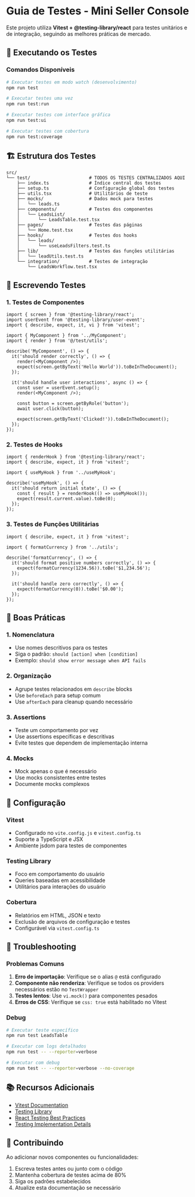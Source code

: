 # Guia de Testes - Mini Seller Console

Este projeto utiliza **Vitest + @testing-library/react** para testes unitários e de integração, seguindo as melhores práticas de mercado.

## 🚀 Executando os Testes

### Comandos Disponíveis

```bash
# Executar testes em modo watch (desenvolvimento)
npm run test

# Executar testes uma vez
npm run test:run

# Executar testes com interface gráfica
npm run test:ui

# Executar testes com cobertura
npm run test:coverage
```

## 🏗️ Estrutura dos Testes

```
src/
└── test/                      # TODOS OS TESTES CENTRALIZADOS AQUI
    ├── index.ts               # Índice central dos testes
    ├── setup.ts               # Configuração global dos testes
    ├── utils.tsx              # Utilitários de teste
    ├── mocks/                 # Dados mock para testes
    │   └── leads.ts
    ├── components/            # Testes dos componentes
    │   └── LeadsList/
    │       └── LeadsTable.test.tsx
    ├── pages/                 # Testes das páginas
    │   └── Home.test.tsx
    ├── hooks/                 # Testes dos hooks
    │   └── leads/
    │       └── useLeadsFilters.test.ts
    ├── lib/                   # Testes das funções utilitárias
    │   └── leadUtils.test.ts
    └── integration/           # Testes de integração
        └── LeadsWorkflow.test.tsx
```

## 📝 Escrevendo Testes

### 1. Testes de Componentes

```tsx
import { screen } from '@testing-library/react';
import userEvent from '@testing-library/user-event';
import { describe, expect, it, vi } from 'vitest';

import { MyComponent } from '../MyComponent';
import { render } from '@/test/utils';

describe('MyComponent', () => {
  it('should render correctly', () => {
    render(<MyComponent />);
    expect(screen.getByText('Hello World')).toBeInTheDocument();
  });

  it('should handle user interactions', async () => {
    const user = userEvent.setup();
    render(<MyComponent />);

    const button = screen.getByRole('button');
    await user.click(button);

    expect(screen.getByText('Clicked!')).toBeInTheDocument();
  });
});
```

### 2. Testes de Hooks

```tsx
import { renderHook } from '@testing-library/react';
import { describe, expect, it } from 'vitest';

import { useMyHook } from '../useMyHook';

describe('useMyHook', () => {
  it('should return initial state', () => {
    const { result } = renderHook(() => useMyHook());
    expect(result.current.value).toBe(0);
  });
});
```

### 3. Testes de Funções Utilitárias

```tsx
import { describe, expect, it } from 'vitest';

import { formatCurrency } from '../utils';

describe('formatCurrency', () => {
  it('should format positive numbers correctly', () => {
    expect(formatCurrency(1234.56)).toBe('$1,234.56');
  });

  it('should handle zero correctly', () => {
    expect(formatCurrency(0)).toBe('$0.00');
  });
});
```

## 🎯 Boas Práticas

### 1. Nomenclatura

- Use nomes descritivos para os testes
- Siga o padrão: `should [action] when [condition]`
- Exemplo: `should show error message when API fails`

### 2. Organização

- Agrupe testes relacionados em `describe` blocks
- Use `beforeEach` para setup comum
- Use `afterEach` para cleanup quando necessário

### 3. Assertions

- Teste um comportamento por vez
- Use assertions específicas e descritivas
- Evite testes que dependem de implementação interna

### 4. Mocks

- Mock apenas o que é necessário
- Use mocks consistentes entre testes
- Documente mocks complexos

## 🔧 Configuração

### Vitest

- Configurado no `vite.config.js` e `vitest.config.ts`
- Suporte a TypeScript e JSX
- Ambiente jsdom para testes de componentes

### Testing Library

- Foco em comportamento do usuário
- Queries baseadas em acessibilidade
- Utilitários para interações do usuário

### Cobertura

- Relatórios em HTML, JSON e texto
- Exclusão de arquivos de configuração e testes
- Configurável via `vitest.config.ts`

## 🚨 Troubleshooting

### Problemas Comuns

1. **Erro de importação**: Verifique se o alias `@` está configurado
2. **Componente não renderiza**: Verifique se todos os providers necessários estão no `TestWrapper`
3. **Testes lentos**: Use `vi.mock()` para componentes pesados
4. **Erros de CSS**: Verifique se `css: true` está habilitado no Vitest

### Debug

```bash
# Executar teste específico
npm run test LeadsTable

# Executar com logs detalhados
npm run test -- --reporter=verbose

# Executar com debug
npm run test -- --reporter=verbose --no-coverage
```

## 📚 Recursos Adicionais

- [Vitest Documentation](https://vitest.dev/)
- [Testing Library](https://testing-library.com/)
- [React Testing Best Practices](https://kentcdodds.com/blog/common-mistakes-with-react-testing-library)
- [Testing Implementation Details](https://kentcdodds.com/blog/testing-implementation-details)

## 🤝 Contribuindo

Ao adicionar novos componentes ou funcionalidades:

1. Escreva testes antes ou junto com o código
2. Mantenha cobertura de testes acima de 80%
3. Siga os padrões estabelecidos
4. Atualize esta documentação se necessário
